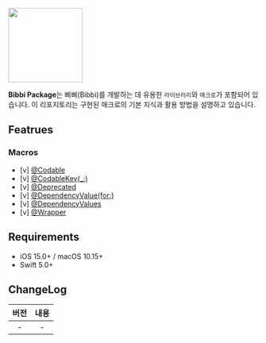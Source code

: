 <img src="https://github.com/rlarjsdn3/swift-macro-playground/assets/21079970/03ea4a38-951a-450f-9f38-36520b994e18" align="center" width="150" height="150"> </br>

**Bibbi Package**는 삐삐(Bibbi)를 개발하는 데 유용한 `라이브러리`와 `매크로`가 포함되어 있습니다. 이 리포지토리는 구현된 매크로의 기본 지식과 활용 방법을 설명하고 있습니다. </br>

## Featrues

### Macros

- [v] [@Codable]()
- [v] [@CodableKey(_:)]()
- [v] [@Deprecated]()
- [v] [@DependencyValue(for:)]()
- [v] [@DependencyValues]()
- [v] [@Wrapper]()

## Requirements

* iOS 15.0+ / macOS 10.15+
* Swift 5.0+

## ChangeLog

|   버전  |          내용         |
| :----: | :------------------: |
| - | - |
